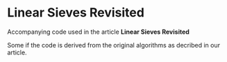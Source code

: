 # Linear Sieves Revisited
Accompanying code used in the article **Linear Sieves Revisited**

Some if the code is derived from the original algorithms as decribed in our article.
